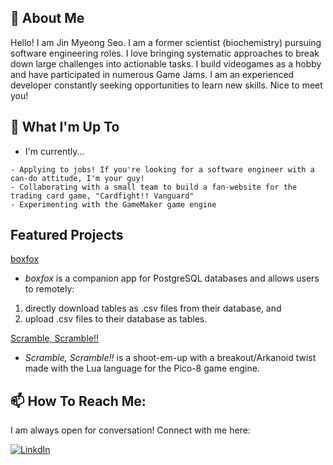 ## 📖 About Me
Hello! I am Jin Myeong Seo. I am a former scientist (biochemistry) pursuing software engineering roles. I love bringing systematic approaches to break down large challenges into actionable tasks. I build videogames as a hobby and have participated in numerous Game Jams. I am an experienced developer constantly seeking opportunities to learn new skills. Nice to meet you!

## 🌱 What I'm Up To
* I'm currently...
```
- Applying to jobs! If you're looking for a software engineer with a can-do attitude, I'm your guy!
- Collaborating with a small team to build a fan-website for the trading card game, "Cardfight!! Vanguard"
- Experimenting with the GameMaker game engine 
```

## Featured Projects
[boxfox](https://github.com/yoko-8/boxfox)
* *boxfox* is a companion app for PostgreSQL databases and allows users to remotely:

1. directly download tables as .csv files from their database, and
2. upload .csv files to their database as tables.

[Scramble, Scramble!!](https://github.com/yoko-8/Scramble-Scramble)
* *Scramble, Scramble!!* is a shoot-em-up with a breakout/Arkanoid twist made with the Lua language for the Pico-8 game engine.

## 📫 How To Reach Me:
I am always open for conversation! Connect with me here:

[![LinkdIn](https://img.shields.io/badge/LinkedIn-0077B5?style=for-the-badge&logo=linkedin&logoColor=white)](https://www.linkedin.com/in/jinmyeongseo/)

